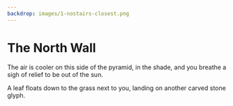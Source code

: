 ```yaml
---
backdrop: images/1-nostairs-closest.png
---
```


# The North Wall

The air is cooler on this side of the pyramid, in the shade, and you breathe a sigh of relief to be out of the sun.

A leaf floats down to the grass next to you, landing on another carved stone glyph.

<Item id="6" />

<Page url="134" instructions="Another puzzler. Your guidebook provides another clue: '2: Using the Measure parameter, you can measure the speed of this'" action="Walk west" condition="6" />
